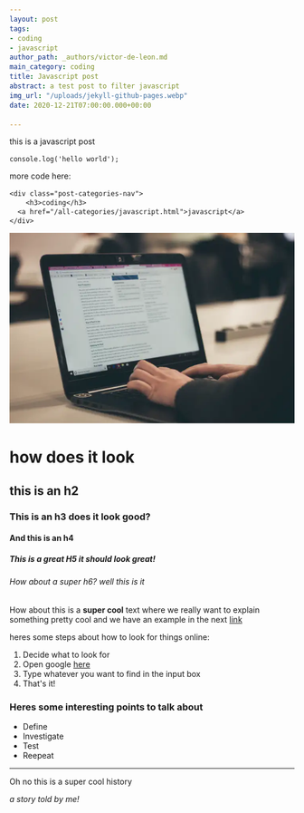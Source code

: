 ```yaml
---
layout: post
tags:
- coding
- javascript
author_path: _authors/victor-de-leon.md
main_category: coding
title: Javascript post
abstract: a test post to filter javascript
img_url: "/uploads/jekyll-github-pages.webp"
date: 2020-12-21T07:00:00.000+00:00

---
```

this is a javascript post

    console.log('hello world');

more code here:

    <div class="post-categories-nav">
        <h3>coding</h3>    
      <a href="/all-categories/javascript.html">javascript</a>
    </div>

![alt text of the pic](/uploads/jekyll-github-pages.webp "a picture")

# how does it look

## this is an h2 

### This is an h3 does it look good?

#### And this is an h4

##### This is a great H5 it should look great!

###### How about a super h6? well this is it

How about this is a **super cool** text where we really want to explain something pretty cool and we have an example in the next [link](www.google.com "Just Google it!")

heres some steps about how to look for things online:

1. Decide what to look for
2. Open google [here](www.google.com)
3. Type whatever you want to find in the input box
4. That's it!

### Heres some interesting points to talk about

* Define
* Investigate
* Test
* Reepeat

***

Oh no this is a super cool history

_a story told by me!_